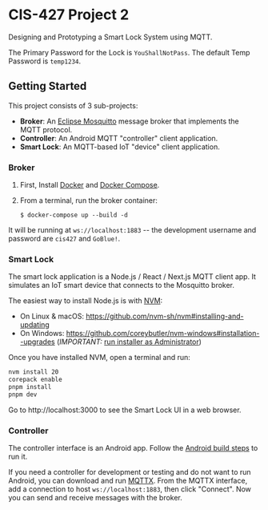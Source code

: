 # CIS-427 Project 2

Designing and Prototyping a Smart Lock System using MQTT.

The Primary Password for the Lock is `YouShallNotPass`.
The default Temp Password is `temp1234`.

## Getting Started

This project consists of 3 sub-projects:

- **Broker**: An [Eclipse Mosquitto](https://mosquitto.org/) message broker that implements the
  MQTT protocol.
- **Controller**: An Android MQTT "controller" client application.
- **Smart Lock**: An MQTT-based IoT "device" client application.

### Broker

1.  First, Install [Docker](https://docs.docker.com/install/) and
    [Docker Compose](https://docs.docker.com/compose/install/).
1.  From a terminal, run the broker container:

        $ docker-compose up --build -d

It will be running at `ws://localhost:1883` -- the development username and password are `cis427`
and `GoBlue!`.

### Smart Lock

The smart lock application is a Node.js / React / Next.js MQTT client app. It simulates an IoT
smart device that connects to the Mosquitto broker.

The easiest way to install Node.js is with [NVM](https://github.com/nvm-sh/nvm):

- On Linux & macOS: https://github.com/nvm-sh/nvm#installing-and-updating
- On Windows: https://github.com/coreybutler/nvm-windows#installation--upgrades
  (_IMPORTANT:_ [run installer as Administrator](https://stackoverflow.com/questions/50563188/access-denied-issue-with-nvm-in-windows-10))

Once you have installed NVM, open a terminal and run:

```bash
nvm install 20
corepack enable
pnpm install
pnpm dev
```

Go to http://localhost:3000 to see the Smart Lock UI in a web browser.

### Controller

The controller interface is an Android app. Follow the [Android build steps](https://developer.android.com/build)
to run it.

If you need a controller for development or testing and do not want to run Android, you can
download and run [MQTTX](https://mqttx.app/downloads). From the MQTTX interface, add a connection
to host `ws://localhost:1883`, then click "Connect". Now you can send and receive messages with the
broker.
